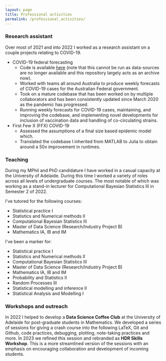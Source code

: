 ```yaml
---
layout: page
title: Professional activities
permalink: /professional_activities/
---
```


### Research assistant

Over most of 2021 and into 2022 I worked as a research assistant on a couple projects relating to COVID-19.

- COVID-19 federal forecasting
  - Code is available [here](https://github.com/djmorris7/covid19-forecasting-aus) (note that this cannot be run as data-sources are no longer available and this repository largely acts as an archive now).
  - Worked with teams all around Australia to produce weekly forecasts of COVID-19 cases for the Australian Federal government.
  - Took on a mature codebase that has been worked on by multiple collaborators and has been consistently updated since March 2020 as the pandemic has progressed.
  - Running weekly forecasts for COVID-19 cases, maintaining, and improving the codebase, and implementing novel developments for inclusion of vaccination data and handling of co-circulating strains.
- First Few X (FFX) COVID-19
  - Assessed the assumptions of a final size based epidemic model which.
  - Translated the codebase I inherited from MATLAB to Julia to obtain around a 50x improvement in runtimes.

### Teaching

During my MPhil and PhD candidature I have worked in a casual capacity at the University of Adelaide. During this time I worked a variety of roles across all levels of undergraduate courses. The most notable of which was working as a stand-in lecturer for Computational Bayesian Statistics III in Semester 2 of 2022.

I've tutored for the following courses:

- Statistical practice I
- Statistics and Numerical methods II
- Computational Bayesian Statistics III
- Master of Data Science (Research/Industry Project B)
- Mathematics IA, IB and IM

I've been a marker for:

- Statistical practice I
- Statistics and Numerical methods II
- Computational Bayesian Statistics III
- Master of Data Science (Research/Industry Project B)
- Mathematics IA, IB and IM
- Probability and Statistics II
- Random Processes III
- Statistical modelling and inference II
- Statistical Analysis and Modelling I

### Workshops and outreach

In 2022 I helped to develop a **Data Science Coffee Club** at the University of Adelaide for post-graduate students in Mathematics. We developed a series of sessions for giving a crash course into the following LaTeX, Git and Github, code practices, debugging, plotting, note-taking practices and more. In 2023 we refined this session and rebranded as **HDR Skills Workshop**. This is a more streamlined version of the sessions with an emphasis on encouraging collaboration and development of incoming students.
